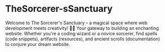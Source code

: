 # TheSorcerer-sSanctuary
Welcome to The Sorcerer's Sanctuary – a magical space where web development meets creativity! 🧙‍♂️ Your gateway to building an enchanting website. Whether you're a coding wizard or a novice sorcerer, find spells (code snippets), artifacts (resources), and ancient scrolls (documentation) to conjure your dream website.

